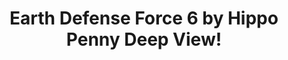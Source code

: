 ---
title: Earth Defense Force 6 by Hippo Penny Deep View!
layout: scoredetail
permalink: /meta-score/earth-defense-force-6
header:
  teaser: /assets/images/earth-defense-force-6.jpg
  video:
    id: Jqs3ZN5A0E8
    provider: youtube
---